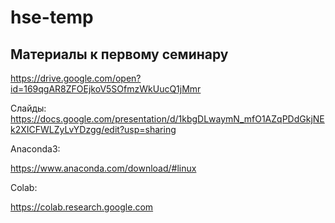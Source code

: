 # hse-temp

## Материалы к первому семинару
https://drive.google.com/open?id=169qgAR8ZFOEjkoV5SOfmzWkUucQ1jMmr

Слайды: 
https://docs.google.com/presentation/d/1kbgDLwaymN_mfO1AZqPDdGkjNEk2XICFWLZyLvYDzgg/edit?usp=sharing

Anaconda3:

https://www.anaconda.com/download/#linux


Colab:

https://colab.research.google.com
